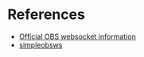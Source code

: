 # References

- [Official OBS websocket information](https://github.com/obsproject/obs-websocket)
- [simpleobsws](https://github.com/IRLToolkit/simpleobsws/tree/master)
